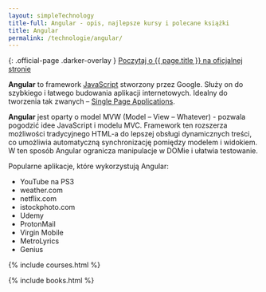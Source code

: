 ```yaml
---
layout: simpleTechnology
title-full: Angular - opis, najlepsze kursy i polecane książki
title: Angular
permalink: /technologie/angular/
---
```


{: .official-page .darker-overlay }
[Poczytaj o {{ page.title }} na oficjalnej stronie](https://angular.io/docs)

**Angular** to framework [JavaScript](/technologie/javascript) stworzony przez Google. Służy on do szybkiego i
łatwego budowania aplikacji internetowych. Idealny do tworzenia tak zwanych
– [Single Page Applications](https://en.wikipedia.org/wiki/Single-page_application).

**Angular** jest oparty o model MVW (Model – View – Whatever) - pozwala pogodzić idee JavaScript i modelu MVC. Framework
ten rozszerza możliwości tradycyjnego HTML-a do lepszej obsługi dynamicznych treści, co umożliwia automatyczną
synchronizację pomiędzy modelem i widokiem. W ten sposób Angular ogranicza manipulacje w DOMie i ułatwia testowanie.

Popularne aplikacje, które wykorzystują Angular:

- YouTube na PS3
- weather.com
- netflix.com
- istockphoto.com
- Udemy
- ProtonMail
- Virgin Mobile
- MetroLyrics
- Genius

{% include courses.html %}

{% include books.html %}
